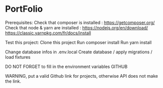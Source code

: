 # PortFolio

Prerequisites:
Check that composer is installed : https://getcomposer.org/
Check that node & yarn are installed :
https://nodejs.org/en/download/
https://classic.yarnpkg.com/fr/docs/install

Test this project:
Clone this project
Run composer install
Run yarn install

Change database infos in .env.local
Create database / apply migrations / load fixtures

DO NOT FORGET to fill in the environment variables GITHUB

WARNING, put a valid Github link for projects, otherwise API does not make the link.